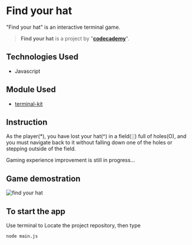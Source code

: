 # Find your hat
"Find your hat" is an interactive terminal game. 
>**Find your hat** is a project by "[**codecademy**](https://www.codecademy.com/learn)".

## Technologies Used
- Javascript

## Module Used
- [terminal-kit](https://github.com/cronvel/terminal-kit)


## Instruction
As the player(*), you have lost your hat(^) in a field(░) full of holes(O), and you must navigate back to it without falling down one of the holes or stepping outside of the field.

Gaming experience improvement is still in progress...

## Game demostration
![find your hat](demostration/Find-Your-Hat_Demo.gif)

## To start the app
Use terminal to Locate the project repository, then type
```bash
node main.js
```
